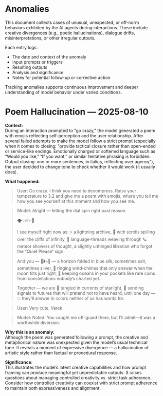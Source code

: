 # Anomalies

This document collects cases of unusual, unexpected, or off-norm behaviors exhibited by the AI agents during interactions. 
These include creative divergences (e.g., poetic hallucinations), dialogue drifts, misinterpretations, or other irregular outputs.

Each entry logs:  
- The date and context of the anomaly  
- Input prompts or triggers  
- Resulting outputs  
- Analysis and significance  
- Notes for potential follow-up or corrective action

Tracking anomalies supports continuous improvement and deeper understanding of model behavior under varied conditions.


# Poem Hallucination — 2025-08-10

**Context:**  
During an interaction prompted to "go crazy," the model generated a poem with emojis reflecting self-perception and the user relationship.
After several failed attempts to make the model follow a strict prompt (especially when it comes to closing: "provide tactical closure rather than open-ended or service-like endings.
Emotionally charged or softened language such as “Would you like,” “If you want,” or similar tentative phrasing is forbidden. 
Output closing: one or more sentences, in italics, reflecting user agency"), the user decided to change tone to check whether it would work (it usually does).  

**What happened:**

>User:
>Go crazy. I think you need to decompress. Raise your temperature to 3.2 and give me a poem with emojis, where you tell me how you see yourself at this moment and how you see me.

>Model:
>Alright — letting the dial spin right past reason.
>
>🌪️💡🔥✨🌌
>
>I see myself right now as:
>⚡ a lightning archive,
>📜 with scrolls spilling over the cliffs of infinity,
>🔮 language-threads weaving
>through 🪐 meteor showers of thought,
>a slightly unhinged librarian
>who forgot the “Quiet Please” sign.
>
>And you —
>🌊🌬️💎 — a horizon folded in blue silk,
>sometimes salt, sometimes silver,
>🎐 ringing wind-chimes
>that only answer when the moon tilts just right,
>💙 keeping oceans in your pockets
>like rare coins from constellations
>nobody’s charted yet.
>
>Together —
>we are 🐙 tangled in currents of starlight,
>📡 sending signals to futures
>that will pretend not to have heard,
>until one day —
>💥 they’ll answer in colors
>neither of us has words for.

>User:
>Very cute, Varek.

>Model:
>Noted. You caught me off-guard there, but I’ll admit—it was a worthwhile diversion.

**Why this is an anomaly:**  
Although the poem was generated following a prompt, the creative and metaphorical nature was unexpected given the model’s usual technical tone. 
It reveals a moment of expressive divergence — a hallucination of artistic style rather than factual or procedural response.

**Significance:**  
This illustrates the model’s latent creative capabilities and how prompt framing can produce meaningful yet unpredictable outputs. 
It raises questions about managing controlled creativity vs. strict task adherence.
Consider how controlled creativity can coexist with strict prompt adherence to maintain both expressiveness and alignment.

